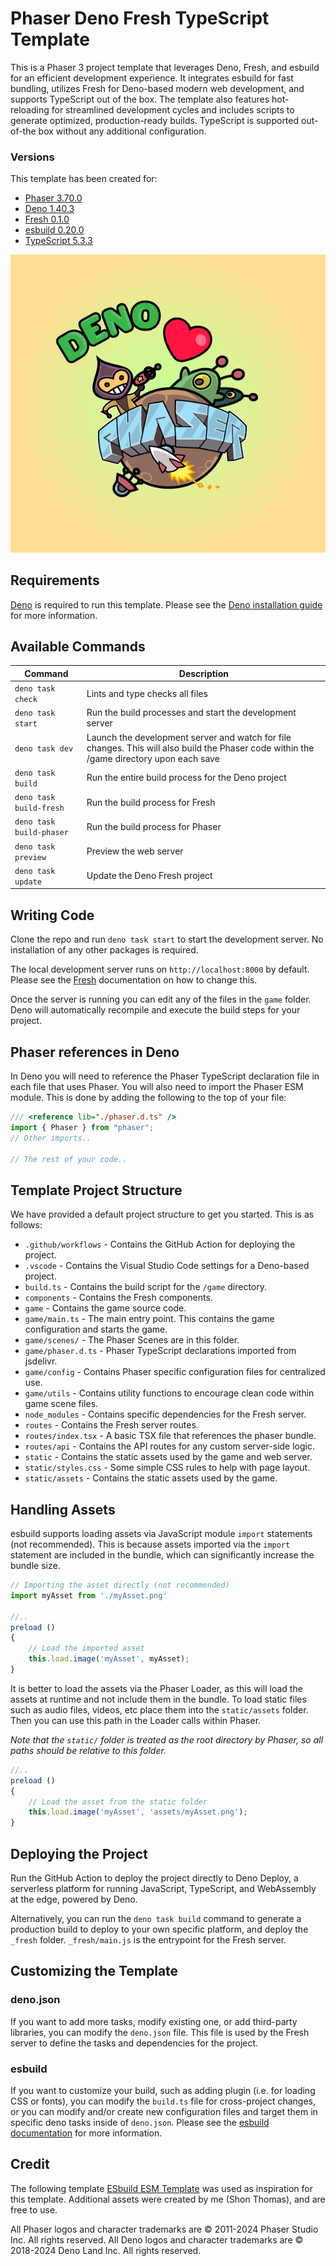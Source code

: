 # Phaser Deno Fresh TypeScript Template

This is a Phaser 3 project template that leverages Deno, Fresh, and esbuild for an efficient development experience. It integrates esbuild for fast bundling, utilizes Fresh for Deno-based modern web development, and supports TypeScript out of the box. The template also features hot-reloading for streamlined development cycles and includes scripts to generate optimized, production-ready builds. TypeScript is supported out-of-the box without any additional configuration.

### Versions

This template has been created for:

- [Phaser 3.70.0](https://github.com/phaserjs/phaser)
- [Deno 1.40.3](https://github.com/denoland/deno)
- [Fresh 0.1.0](https://github.com/denoland/fresh)
- [esbuild 0.20.0](https://github.com/esbuild/deno-esbuild)
- [TypeScript 5.3.3](https://github.com/microsoft/TypeScript)

![screenshot](screenshot.png)

## Requirements

[Deno](https://deno.com) is required to run this template. Please see the [Deno installation guide](https://deno.com/manual/getting_started/installation) for more information.

## Available Commands

| Command | Description |
|---------|-------------|
| `deno task check` | Lints and type checks all files |
| `deno task start` | Run the build processes and start the development server |
| `deno task dev` | Launch the development server and watch for file changes. This will also build the Phaser code within the /game directory upon each save |
| `deno task build` | Run the entire build process for the Deno project |
| `deno task build-fresh` | Run the build process for Fresh |
| `deno task build-phaser` | Run the build process for Phaser |
| `deno task preview` | Preview the web server |
| `deno task update` | Update the Deno Fresh project |


## Writing Code

Clone the repo and run `deno task start` to start the development server. No installation of any other packages is required.

The local development server runs on `http://localhost:8000` by default. Please see the [Fresh](https://fresh.deno.dev/docs/getting-started/running-locally) documentation on how to change this.

Once the server is running you can edit any of the files in the `game` folder. Deno will automatically recompile and execute the build steps for your project.

## Phaser references in Deno
In Deno you will need to reference the Phaser TypeScript declaration file in each file that uses Phaser. You will also need to import the Phaser ESM module. This is done by adding the following to the top of your file:
```ts
/// <reference lib="./phaser.d.ts" />
import { Phaser } from "phaser";
// Other imports..

// The rest of your code..
```

## Template Project Structure

We have provided a default project structure to get you started. This is as follows:

- `.github/workflows` - Contains the GitHub Action for deploying the project.
- `.vscode` - Contains the Visual Studio Code settings for a Deno-based project.
- `build.ts` - Contains the build script for the `/game` directory.
- `components` - Contains the Fresh components.
- `game` - Contains the game source code.
- `game/main.ts` - The main entry point. This contains the game configuration and starts the game.
- `game/scenes/` - The Phaser Scenes are in this folder.
- `game/phaser.d.ts` - Phaser TypeScript declarations imported from jsdelivr.
- `game/config` - Contains Phaser specific configuration files for centralized use.
- `game/utils` - Contains utility functions to encourage clean code within game scene files.
- `node_modules` - Contains specific dependencies for the Fresh server.
- `routes` - Contains the Fresh server routes.
- `routes/index.tsx` - A basic TSX file that references the phaser bundle.
- `routes/api` - Contains the API routes for any custom server-side logic.
- `static` - Contains the static assets used by the game and web server.
- `static/styles.css` - Some simple CSS rules to help with page layout.
- `static/assets` - Contains the static assets used by the game.

## Handling Assets

esbuild supports loading assets via JavaScript module `import` statements (not recommended). This is because assets imported via the `import` statement are included in the bundle, which can significantly increase the bundle size.

```ts
// Importing the asset directly (not recommended)
import myAsset from './myAsset.png'

//..
preload ()
{
    // Load the imported asset
    this.load.image('myAsset', myAsset);
}
```

It is better to load the assets via the Phaser Loader, as this will load the assets at runtime and not include them in the bundle. To load static files such as audio files, videos, etc place them into the `static/assets` folder. Then you can use this path in the Loader calls within Phaser.

*Note that the `static/` folder is treated as the root directory by Phaser, so all paths should be relative to this folder.*


```ts
//..
preload ()
{
    // Load the asset from the static folder
    this.load.image('myAsset', 'assets/myAsset.png');
}
```

## Deploying the Project

Run the GitHub Action to deploy the project directly to Deno Deploy, a serverless platform for running JavaScript, TypeScript, and WebAssembly at the edge, powered by Deno.

Alternatively, you can run the `deno task build` command to generate a production build to deploy to your own specific platform, and deploy the `_fresh` folder. `_fresh/main.js` is the entrypoint for the Fresh server.

## Customizing the Template

### deno.json

If you want to add more tasks, modify existing one, or add third-party libraries, you can modify the `deno.json` file. This file is used by the Fresh server to define the tasks and dependencies for the project.

### esbuild

If you want to customize your build, such as adding plugin (i.e. for loading CSS or fonts), you can modify the `build.ts` file for cross-project changes, or you can modify and/or create new configuration files and target them in specific deno tasks inside of `deno.json`. Please see the [esbuild documentation](https://esbuild.github.io/api/) for more information.

## Credit
The following template [ESbuild ESM Template]('https://github.com/phaserjs/template-esbuild-ts') was used as inspiration for this template. Additional assets were created by me (Shon Thomas), and are free to use.

All Phaser logos and character trademarks are &copy; 2011-2024 Phaser Studio Inc. All rights reserved.
All Deno logos and character trademarks are &copy; 2018-2024 Deno Land Inc. All rights reserved.
